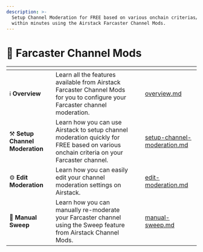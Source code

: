 ```yaml
---
description: >-
  Setup Channel Moderation for FREE based on various onchain criterias/rules
  within minutes using the Airstack Farcaster Channel Mods.
---
```


# 🤖 Farcaster Channel Mods

<table data-view="cards"><thead><tr><th></th><th></th><th></th><th data-hidden data-card-target data-type="content-ref"></th></tr></thead><tbody><tr><td><span data-gb-custom-inline data-tag="emoji" data-code="2139">ℹ️</span> <strong>Overview</strong></td><td>Learn all the features available from Airstack Farcaster Channel Mods for you to configure your Farcaster channel moderation.</td><td></td><td><a href="overview.md">overview.md</a></td></tr><tr><td><span data-gb-custom-inline data-tag="emoji" data-code="2692">⚒️</span> <strong>Setup Channel Moderation</strong></td><td>Learn how you can use Airstack to setup channel moderation quickly for FREE based on various onchain criteria on your Farcaster channel.</td><td></td><td><a href="setup-channel-moderation.md">setup-channel-moderation.md</a></td></tr><tr><td><span data-gb-custom-inline data-tag="emoji" data-code="2699">⚙️</span> <strong>Edit Moderation</strong></td><td>Learn how you can easily edit your channel moderation settings on Airstack.</td><td></td><td><a href="edit-moderation.md">edit-moderation.md</a></td></tr><tr><td><span data-gb-custom-inline data-tag="emoji" data-code="1f9f9">🧹</span> <strong>Manual</strong> <strong>Sweep</strong></td><td>Learn how you can manually re-moderate your Farcaster channel using the Sweep feature from Airstack Channel Mods.</td><td></td><td><a href="manual-sweep.md">manual-sweep.md</a></td></tr></tbody></table>

